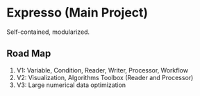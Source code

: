 ﻿# Expresso (Main Project)

Self-contained, modularized.

## Road Map

1. V1: Variable, Condition, Reader, Writer, Processor, Workflow
2. V2: Visualization, Algorithms Toolbox (Reader and Processor)
3. V3: Large numerical data optimization